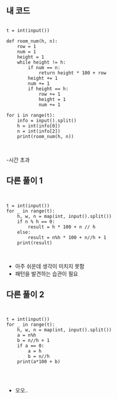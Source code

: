 ## 내 코드

<pre>
<code>
t = int(input())

def room_num(h, n):
    row = 1
    num = 1
    height = 1
    while height != h:
        if num == n:
            return height * 100 + row
        height += 1
        num += 1
        if height == h:
            row += 1
            height = 1
            num += 1

for i in range(t):
    info = input().split()
    h = int(info[0])
    n = int(info[2])
    print(room_num(h, n))

</code>
</pre>

-시간 초과

## 다른 풀이 1
<pre>
<code>

t = int(input())
for _ in range(t):
    h, w, n = map(int, input().split())
    if n % h == 0:
        result = h * 100 + n // h
    else:
        result = n%h * 100 + n//h + 1
    print(result)

</code>
</pre>
- 아주 쉬운데 생각이 미치지 못함
- 패턴을 발견하는 습관이 필요
## 다른 풀이 2
<pre>
<code>

t = int(input())
for _ in range(t):
    h, w, n = map(int, input().split())
    a = n%h
    b = n//h + 1
    if a == 0:
        a = h
        b = n//h
    print(a*100 + b)


</code>
</pre>
- 오오..

